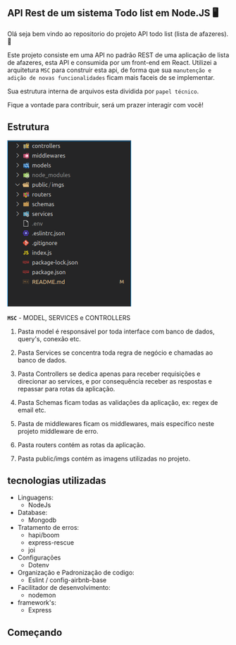 ## API Rest de um sistema Todo list em Node.JS :desktop_computer:

Olá seja bem vindo ao repositorio do projeto API todo list (lista de afazeres). :rocket:

Este projeto consiste em uma API no padrão REST de uma aplicação de lista de afazeres,
esta API e consumida por um front-end em React. Utilizei a arquitetura `MSC` para construir esta api, de forma que sua `manutenção e adição de novas funcionalidades` ficam mais faceis de se implementar.

Sua estrutura interna de arquivos esta dividida por `papel técnico`.

Fique a vontade para contribuir, será um prazer interagir com você!

## Estrutura

![estrutura](./public/imgs/01-estrutura-project.png)

**`MSC`** - MODEL, SERVICES e CONTROLLERS

1. Pasta model é responsável por toda interface com banco de dados, query's, conexão etc.

2. Pasta Services se concentra toda regra de negócio e chamadas ao banco de dados.

3. Pasta Controllers se dedica apenas para receber requisições e direcionar ao services, e por
    consequência receber as respostas e repassar para rotas da aplicação.

4. Pasta Schemas ficam todas as validações da aplicação, ex: regex de email etc.

5. Pasta de middlewares ficam os middlewares, mais especifico neste projeto middleware de erro.

6. Pasta routers contém as rotas da aplicação.

7. Pasta public/imgs contém as imagens utilizadas no projeto.

## tecnologias utilizadas

- Linguagens:
  - NodeJs
- Database: 
  - Mongodb
- Tratamento de erros:
  - hapi/boom
  - express-rescue
  - joi
- Configurações
  - Dotenv
- Organização e Padronização de codigo:
  - Eslint / config-airbnb-base
- Facilitador de desenvolvimento:
  - nodemon
- framework's:
  - Express

## Começando
